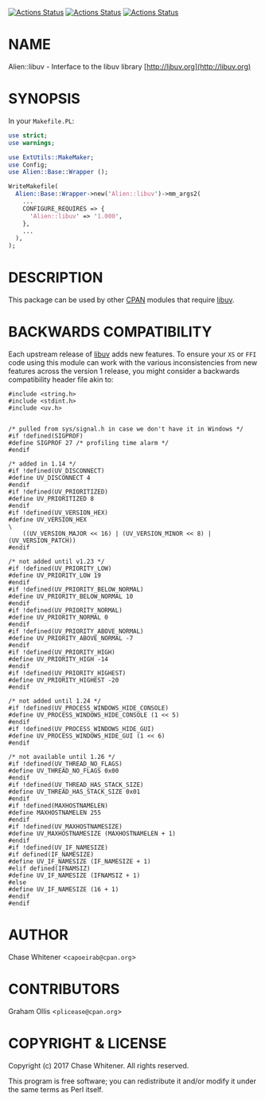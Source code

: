 [![Actions Status](https://github.com/p5-UV/Alien-libuv/workflows/linux/badge.svg)](https://github.com/p5-UV/Alien-libuv/actions)
[![Actions Status](https://github.com/p5-UV/Alien-libuv/workflows/macos/badge.svg)](https://github.com/p5-UV/Alien-libuv/actions)
[![Actions Status](https://github.com/p5-UV/Alien-libuv/workflows/windows/badge.svg)](https://github.com/p5-UV/Alien-libuv/actions)

# NAME

Alien::libuv - Interface to the libuv library [http://libuv.org](http://libuv.org)

# SYNOPSIS

In your `Makefile.PL`:

```perl
use strict;
use warnings;

use ExtUtils::MakeMaker;
use Config;
use Alien::Base::Wrapper ();

WriteMakefile(
  Alien::Base::Wrapper->new('Alien::libuv')->mm_args2(
    ...
    CONFIGURE_REQUIRES => {
      'Alien::libuv' => '1.000',
    },
    ...
  ),
);
```

# DESCRIPTION

This package can be used by other [CPAN](https://metacpan.org) modules that
require [libuv](http://libuv.org).

# BACKWARDS COMPATIBILITY

Each upstream release of [libuv](http://libuv.org) adds new features.
To ensure your `XS` or `FFI` code using this module can work with the various
inconsistencies from new features across the version 1 release, you might
consider a backwards compatibility header file akin to:

```
#include <string.h>
#include <stdint.h>
#include <uv.h>


/* pulled from sys/signal.h in case we don't have it in Windows */
#if !defined(SIGPROF)
#define SIGPROF 27 /* profiling time alarm */
#endif

/* added in 1.14 */
#if !defined(UV_DISCONNECT)
#define UV_DISCONNECT 4
#endif
#if !defined(UV_PRIORITIZED)
#define UV_PRIORITIZED 8
#endif
#if !defined(UV_VERSION_HEX)
#define UV_VERSION_HEX                                                         \
    ((UV_VERSION_MAJOR << 16) | (UV_VERSION_MINOR << 8) | (UV_VERSION_PATCH))
#endif

/* not added until v1.23 */
#if !defined(UV_PRIORITY_LOW)
#define UV_PRIORITY_LOW 19
#endif
#if !defined(UV_PRIORITY_BELOW_NORMAL)
#define UV_PRIORITY_BELOW_NORMAL 10
#endif
#if !defined(UV_PRIORITY_NORMAL)
#define UV_PRIORITY_NORMAL 0
#endif
#if !defined(UV_PRIORITY_ABOVE_NORMAL)
#define UV_PRIORITY_ABOVE_NORMAL -7
#endif
#if !defined(UV_PRIORITY_HIGH)
#define UV_PRIORITY_HIGH -14
#endif
#if !defined(UV_PRIORITY_HIGHEST)
#define UV_PRIORITY_HIGHEST -20
#endif

/* not added until 1.24 */
#if !defined(UV_PROCESS_WINDOWS_HIDE_CONSOLE)
#define UV_PROCESS_WINDOWS_HIDE_CONSOLE (1 << 5)
#endif
#if !defined(UV_PROCESS_WINDOWS_HIDE_GUI)
#define UV_PROCESS_WINDOWS_HIDE_GUI (1 << 6)
#endif

/* not available until 1.26 */
#if !defined(UV_THREAD_NO_FLAGS)
#define UV_THREAD_NO_FLAGS 0x00
#endif
#if !defined(UV_THREAD_HAS_STACK_SIZE)
#define UV_THREAD_HAS_STACK_SIZE 0x01
#endif
#if !defined(MAXHOSTNAMELEN)
#define MAXHOSTNAMELEN 255
#endif
#if !defined(UV_MAXHOSTNAMESIZE)
#define UV_MAXHOSTNAMESIZE (MAXHOSTNAMELEN + 1)
#endif
#if !defined(UV_IF_NAMESIZE)
#if defined(IF_NAMESIZE)
#define UV_IF_NAMESIZE (IF_NAMESIZE + 1)
#elif defined(IFNAMSIZ)
#define UV_IF_NAMESIZE (IFNAMSIZ + 1)
#else
#define UV_IF_NAMESIZE (16 + 1)
#endif
#endif
```

# AUTHOR

Chase Whitener <`capoeirab@cpan.org`>

# CONTRIBUTORS

Graham Ollis <`plicease@cpan.org`>

# COPYRIGHT & LICENSE

Copyright (c) 2017 Chase Whitener. All rights reserved.

This program is free software; you can redistribute it and/or modify it
under the same terms as Perl itself.
